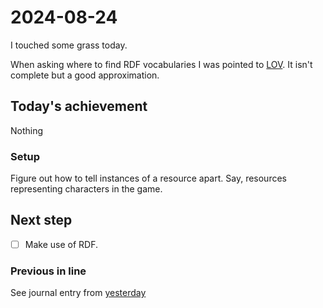 <!--
SPDX-FileCopyrightText: 2024 André Jaenisch

SPDX-License-Identifier: AGPL-3.0-or-later
-->

# 2024-08-24

I touched some grass today.

When asking where to find RDF vocabularies I was pointed to [LOV][lov].
It isn't complete but a good approximation.

## Today's achievement

Nothing

### Setup

Figure out how to tell instances of a resource apart. Say, resources
representing characters in the game.

## Next step

- [ ] Make use of RDF.

### Previous in line

See journal entry from [yesterday][yesterday]

[lov]: https://lov.linkeddata.es/dataset/lov/
[yesterday]: ./2024-08-23.md

